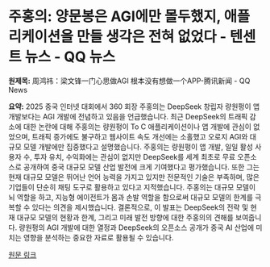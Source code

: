 # 주홍의: 양문봉은 AGI에만 몰두했지, 애플리케이션을 만들 생각은 전혀 없었다 - 텐센트 뉴스 - QQ 뉴스

**원제목:** 周鸿祎：梁文锋一门心思做AGI 根本没有想做一个APP-腾讯新闻 - QQ News

**요약:** 2025 중국 인터넷 대회에서 360 회장 주홍의는 DeepSeek 창립자 량원펑이 앱 개발보다는 AGI 개발에 전념하고 있음을 언급했습니다. 최근 DeepSeek의 트래픽 감소에 대한 논란에 대해 주홍의는 량원펑이 To C 애플리케이션이나 앱 개발에 관심이 없었으며, 트래픽 증가에도 불구하고 웹사이트 속도 개선에는 소홀했고 오로지 AGI와 대규모 모델 개발에만 집중했다고 설명했습니다.  주홍의는 량원펑이 앱 개발, 일일 활성 사용자 수, 투자 유치, 수익화에는 관심이 없지만 DeepSeek를 세계 최초로 무료 오픈소스로 공개하여 중국 대규모 모델 산업 발전에 크게 기여했다고 평가했습니다.  또한 그는 현재 대규모 모델은 뛰어난 언어 능력을 가지고 있지만 전문적인 기술은 부족하며, 많은 기업들이 단순히 채팅 도구로 활용하고 있다고 지적했습니다.  주홍의는 대규모 모델이 뇌 역할을 하고, 지능형 에이전트가 몸과 손발 역할을 함으로써 대규모 모델의 한계를 극복할 수 있다는 의견을 제시했습니다.  결론적으로, 이 발표는 DeepSeek의 전략 및 현재 대규모 모델의 현황과 한계, 그리고 미래 발전 방향에 대한 주홍의의 견해를 보여줍니다.  량원펑의 AGI 개발에 대한 열정과 DeepSeek의 오픈소스 공개가 중국 AI 산업에 미치는 영향을 분석하는 중요한 자료로 활용될 수 있습니다.

[원문 링크](https://news.qq.com/rain/a/20250723A05AFM00)
